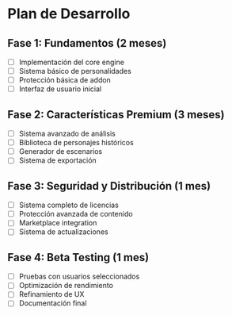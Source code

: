 # Plan de Desarrollo

## Fase 1: Fundamentos (2 meses)
- [ ] Implementación del core engine
- [ ] Sistema básico de personalidades
- [ ] Protección básica de addon
- [ ] Interfaz de usuario inicial

## Fase 2: Características Premium (3 meses)
- [ ] Sistema avanzado de análisis
- [ ] Biblioteca de personajes históricos
- [ ] Generador de escenarios
- [ ] Sistema de exportación

## Fase 3: Seguridad y Distribución (1 mes)
- [ ] Sistema completo de licencias
- [ ] Protección avanzada de contenido
- [ ] Marketplace integration
- [ ] Sistema de actualizaciones

## Fase 4: Beta Testing (1 mes)
- [ ] Pruebas con usuarios seleccionados
- [ ] Optimización de rendimiento
- [ ] Refinamiento de UX
- [ ] Documentación final